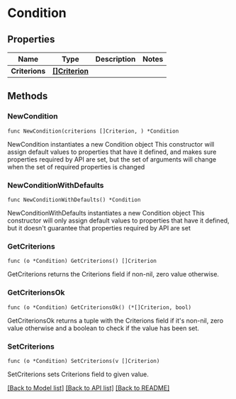 # Condition

## Properties

Name | Type | Description | Notes
------------ | ------------- | ------------- | -------------
**Criterions** | [**[]Criterion**](Criterion.md) |  | 

## Methods

### NewCondition

`func NewCondition(criterions []Criterion, ) *Condition`

NewCondition instantiates a new Condition object
This constructor will assign default values to properties that have it defined,
and makes sure properties required by API are set, but the set of arguments
will change when the set of required properties is changed

### NewConditionWithDefaults

`func NewConditionWithDefaults() *Condition`

NewConditionWithDefaults instantiates a new Condition object
This constructor will only assign default values to properties that have it defined,
but it doesn't guarantee that properties required by API are set

### GetCriterions

`func (o *Condition) GetCriterions() []Criterion`

GetCriterions returns the Criterions field if non-nil, zero value otherwise.

### GetCriterionsOk

`func (o *Condition) GetCriterionsOk() (*[]Criterion, bool)`

GetCriterionsOk returns a tuple with the Criterions field if it's non-nil, zero value otherwise
and a boolean to check if the value has been set.

### SetCriterions

`func (o *Condition) SetCriterions(v []Criterion)`

SetCriterions sets Criterions field to given value.



[[Back to Model list]](../README.md#documentation-for-models) [[Back to API list]](../README.md#documentation-for-api-endpoints) [[Back to README]](../README.md)


